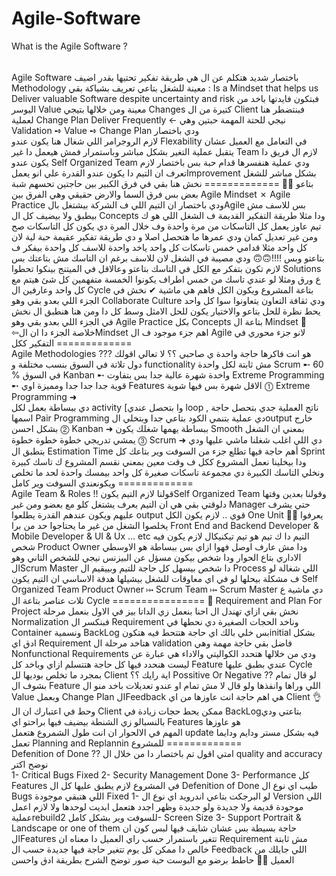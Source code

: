 # Agile-Software
What is the Agile Software ? 
######
Agile Software باختصار شديد هتكلم عن ال 
 هي طريقة تفكير تحتيها بقدر اضيف Methodology معينة للشغل بتاعي 
تعريف بشياكة بقي : Is a Mindset that helps us Deliver valuable Software despite uncertainty and risk 
فبتكون فايدتها باخد من اليوسر Value معينة ومن خلالها بتيجي Changes كتيرة من ال Client فبنتضطر هنا لعملية Change Plan 
Deliver Frequently ←  نيجي للحتة المهمة حبتين وهي  
Validation ➺  Value ➺ Change Plan  ودي باختصار  
لازم الروجرامر اللي شغال هنا يكون عندو Flexability في التعامل مع العميل عشان يتقبل عملية التغير بشكل مباشر وباستمرار فمش هيعمل دا غير Team لازم ال فريق دا يكون عندو Self Organized Team ودي عملية هنفسرها قدام حبة بس باختصار لازم تعرف ان التيم دا يكون عندو القدرة علي انو يعملImprovement بشكل مباشر للشغل بتاعو 🤜🏻
                                          =============
نخش هنا بقي في فرق الكبير بين حاجتين تحسهم شبة بعض بس فرق السما والارض حقيقي وهي الفرق بين  Agile Mindset ✗ Agile Practice
ودي باختصار ان التيم اللي ف الشركة بيشتغل بالAgile بس للاسف مش بيطبق ولا بيضيف كل ال Concepts ودا مثلا طريقة التفكير القديمة ف الشغل اللي هو ك تيم عاوز يعمل كل التاسكات من مرة واحدة وف خلال المرة دي يكون كل التاسكات صح ومن غير تعديل كمان ودي عمرها ما هتحصل اصلا و دي طريقة تفكير عقيمة حبة لية لان كل واحد مثلا قدامي خمس تاسكات كل واحد ياخد واحدة للاسف كل واحدة بيفكر ف بتاعتو وبس
!!!!🙃🙃
ودي مصيبة في الشغل لان للاسف برغم ان التاسك مش بتاعتك بس لازم تكون بتفكر مع الكل في التاسك بتاعتو  وعالاقل في الميتنج بينكوا تحطوا Solutions ع ورق ومثلا لو عندي تاسك من خمس اطراف يكونوا الخمسة متفهمين كل شئ هيتم مع كل واحد وعارفين ال Cycle بتاعة المشروع ويكون الكل فاهم هي ماشية ✔
نخش في الجزء اللي بعدو بقي وهو Collaborate Culture  ودي ثقافة التعاون يتعاونوا سوا كل واحد يحط نظرة للحل بتاعو والاختيار يكون للحل الامثل وسط كل دا ومن هنا هنطبق ال    نخش في الجزء اللي بعدو بقي وهو Agile Practice بكل Concepts بتاعة ال Mindset 🧠
⇦خلاصة الجزء دا ان الMindset اهم جزء موجود ف ال Agile لانو جزء محوري في التفكير ككل 
                                           =============  
Agile Methodologies ??? 
هو انت فاكرها حاجة واحدة ي صاحبي ؟؟ لا تعالي اقولك دول تلاتة في السوق بنسب مختلفة و  functionality مش ثابتة لكل واحدة
Scrum ➸ 60 % في السوق 
Kanban ➸ واخدة شهرة عالية جدا بس بتفاوت 
Extreme Programming ➸ قوية جدا جدا جدا ومميزة اوي  Features  الاقل شهرة بس فيها شوية 
⓵ Extreme Programming ➜  
دي ببساطة بعمل لكل activity [وا  بتحصل عندي loop , ناتج العملية جدي بتحصل حاجة اسمها Pair Programming دي عملية بتنمي الكود بتاعي جدا وبتخلي الoutput خارج بشكل احسن
⓶ Kanban ➜
ببساطة يهمها شغلك يكون Smooth بمعني ان الشغل يمشي تدريجي خطوة خطوة خطوة 
⓷ Scrum ➜ 
دي اللي اغلب شغلنا ماشي عليها ودي بتطبق ال Estimation Time أهم حاجة فيها تطلع جزء من السوفت وير بتاعك كل Sprint  ودا بيخلينا نعمل المشروع ككل ف وقت معين بمعني نقسم المشروع ك تاسك كبيرة ونخلي التاسك الكبيرة دي مجموعة تاسكات صغيرة كل  واحد بيمسك واحدة لحد ما تخلص ويكونعندي السوفت وير كامل 
                                           =============   
Agile Team & Roles !!
قولنا لازم التيم يكونSelf Organized Team وقولنا بعدين وقتها دلوقتي بقي هي ان التيم يعرف يشتغل كلو مع بعضو ومن غير Manager حتي يشرف عليهم ويكون عندهم القدرة يطلعوا output قوي ..  لازم يكون الكل One Unit 🤝🏻 يعرفوا يخلصوا الشغل من غير ما يحتاجوا حد من برا 
Front End and Backend Developer &  Mobile Developer & UI & Ux ... etc 
التيم دا ك تيم هو تيم تيكنيكال لازم يكون فيه شخص Product Owner ودا مش عارف اوصل فهوا ازاي بس ببساطة هو الاوسطي الاداري بتاع الحوار ودا شخص بيكون مسؤل عن البيزنس 
نيجي للشخص التاني وهو الScrum Master دا شخص بيسهل كل حاجة للتيم وبييقيم ال Process اللي شغالة لو ف مشكلة بيحلها لو في اي معاوقات للشغل بيشيلها هدفة الاساسي ان التيم يكون  Self Organized Team 
Product Owner ⤠ Scrum Team  ⤠ Scrum Master 
دي ماشية ع تلات عناصر بتاعة ال Cycle 
                                           ================
 👀 Requirement and Plan For Project نخش بقي ازاي تهندل ال 
احنا بنعمل زي الداتا بيز في الاول بنعمل مرحلة Normalization فبنكسر ال  Requirement وناخد الحجات الصغيرة دي نحطها في Container  ونسمية BackLog 
بس خلي بالك اي حاجة هتتحط فيه هتكونinitial بشكل ادق اي  Requirement هتاخد مرحلة ال validation 
فاضل بقي حاجة مهمة وهي   Nonfunctional Requirements ودي من خلالها هتحدد الكواليتي والاداء هي عبارة عن ليست هنحدد فيها كل حاجة هتتسلم ازاي وباخد كل Feature  عندي  بطبق عليها Cycle بمجرد ما تخلص بوديها لل Client  اية رايك ؟؟ Possitive Or Negative ?? 
لو قال تمام بشوف ال Feature اللي وراها وانفذها ولو قال لا مش تمام او عندو تعديلات باخد منو ال Value وبعمل   Change Plan 
الFeedback هي اهم حاجة انت عاوزها من اي Client 👌 
وحط في اعتبارك ان ال Client ممكن يحط حجات زيادة في BackLogبتاعتي ودي بالنسبالو زي الشنطة بيضيف فيها براحتو اي Features هو عاوزها  
 المهم في الالحوار ان انت طول الشمروع هتعمل update فيه بشكل مستر ودايم ودايما تعمل  Planning and Replannin للمشروع 
                                        =============  
  Defenition of Done ?? 
امتي اقول تم باختصار دا من خلال ال  quality and accuracy نوضح اكتر   
 1- Critical Bugs Fixed
 2- Security Management Done
 3- Performance
كل Features في المشروع لازم يطبق عليها كل ال  Defenition of Done 
طيب اي نوع ال  Bugs  اللي هتبقي موجودة Fixed 
1- لو البرجكت بتاعي اندرويد اي نوع ال Version اللي موجودة قديمة ولا جديدة ولو جديدة وظهر اجدد هتعمل ابديت لوحدها ولا لازم اعمل عمليةrebuildللسوفت وير بشكل كامل
2- Screen Size
3- Support Portrait & Landscape  or one of them
حاجة بسيطة بس عشان شايف فيها لبس كون ان الFeatures تتغير باستمرار حسب راي العميل دا معناه ان Requirement مش ثابتة خالص دا ممكن كل يوم تتغير حاجة فيها جديدة حسب ال Feedback اللي جايلك من العميل 🤟🏻
حاطط برضو مع البوست حبة صور توضح الشرح بطريقة ادق واحسن

